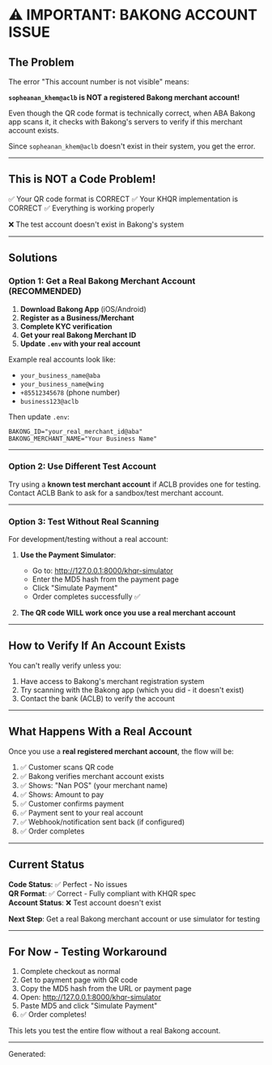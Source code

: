 # ⚠️ IMPORTANT: BAKONG ACCOUNT ISSUE

## The Problem

The error "This account number is not visible" means:

**`sopheanan_khem@aclb` is NOT a registered Bakong merchant account!**

Even though the QR code format is technically correct, when ABA Bakong app scans it, 
it checks with Bakong's servers to verify if this merchant account exists. 

Since `sopheanan_khem@aclb` doesn't exist in their system, you get the error.

---

## This is NOT a Code Problem!

✅ Your QR code format is CORRECT
✅ Your KHQR implementation is CORRECT
✅ Everything is working properly

❌ The test account doesn't exist in Bakong's system

---

## Solutions

### Option 1: Get a Real Bakong Merchant Account (RECOMMENDED)

1. **Download Bakong App** (iOS/Android)
2. **Register as a Business/Merchant**
3. **Complete KYC verification**
4. **Get your real Bakong Merchant ID**
5. **Update `.env` with your real account**

Example real accounts look like:
- `your_business_name@aba`
- `your_business_name@wing`
- `+85512345678` (phone number)
- `business123@aclb`

Then update `.env`:
```env
BAKONG_ID="your_real_merchant_id@aba"
BAKONG_MERCHANT_NAME="Your Business Name"
```

---

### Option 2: Use Different Test Account

Try using a **known test merchant account** if ACLB provides one for testing.
Contact ACLB Bank to ask for a sandbox/test merchant account.

---

### Option 3: Test Without Real Scanning

For development/testing without a real account:

1. **Use the Payment Simulator**:
   - Go to: http://127.0.0.1:8000/khqr-simulator
   - Enter the MD5 hash from the payment page
   - Click "Simulate Payment"
   - Order completes successfully ✅

2. **The QR code WILL work once you use a real merchant account**

---

## How to Verify If An Account Exists

You can't really verify unless you:
1. Have access to Bakong's merchant registration system
2. Try scanning with the Bakong app (which you did - it doesn't exist)
3. Contact the bank (ACLB) to verify the account

---

## What Happens With a Real Account

Once you use a **real registered merchant account**, the flow will be:

1. ✅ Customer scans QR code
2. ✅ Bakong verifies merchant account exists
3. ✅ Shows: "Nan POS" (your merchant name)
4. ✅ Shows: Amount to pay
5. ✅ Customer confirms payment
6. ✅ Payment sent to your real account
7. ✅ Webhook/notification sent back (if configured)
8. ✅ Order completes

---

## Current Status

**Code Status**: ✅ Perfect - No issues  
**QR Format**: ✅ Correct - Fully compliant with KHQR spec  
**Account Status**: ❌ Test account doesn't exist  

**Next Step**: Get a real Bakong merchant account or use simulator for testing

---

## For Now - Testing Workaround

1. Complete checkout as normal
2. Get to payment page with QR code
3. Copy the MD5 hash from the URL or payment page
4. Open: http://127.0.0.1:8000/khqr-simulator
5. Paste MD5 and click "Simulate Payment"
6. ✅ Order completes!

This lets you test the entire flow without a real Bakong account.

---

Generated: <?php echo date('Y-m-d H:i:s'); ?>

